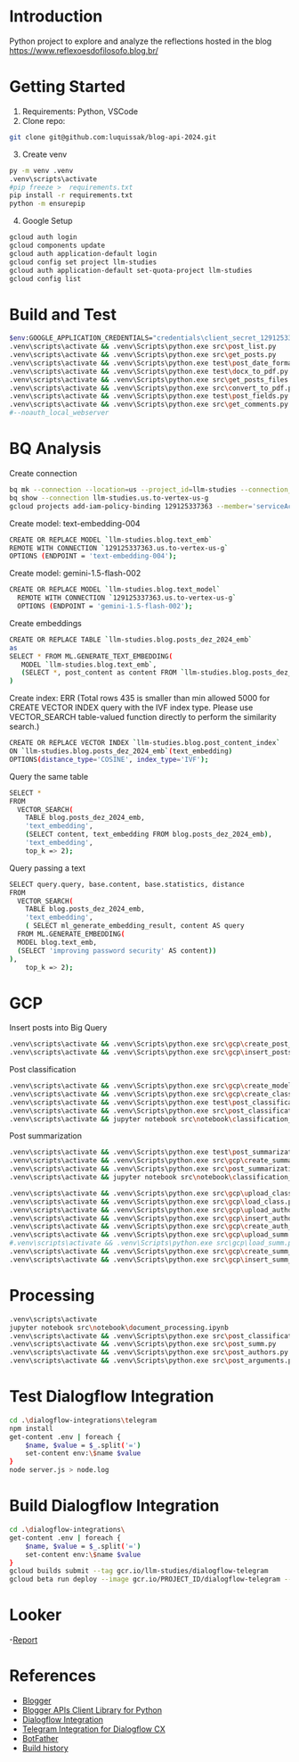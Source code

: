 # Introduction

Python project to explore and analyze the reflections hosted in the blog https://www.reflexoesdofilosofo.blog.br/

# Getting Started

1. Requirements: Python, VSCode
2. Clone repo:

```bash
git clone git@github.com:luquissak/blog-api-2024.git
```

3. Create venv

```bash
py -m venv .venv
.venv\scripts\activate
#pip freeze >  requirements.txt
pip install -r requirements.txt
python -m ensurepip
```

4. Google Setup

```bash
gcloud auth login
gcloud components update
gcloud auth application-default login
gcloud config set project llm-studies
gcloud auth application-default set-quota-project llm-studies
gcloud config list
```

# Build and Test

```bash
$env:GOOGLE_APPLICATION_CREDENTIALS="credentials\client_secret_129125337363-uci7et766rno47m5p4m2tfukr8b3d1dd.apps.googleusercontent.com.json"
.venv\scripts\activate && .venv\Scripts\python.exe src\post_list.py
.venv\scripts\activate && .venv\Scripts\python.exe src\get_posts.py
.venv\scripts\activate && .venv\Scripts\python.exe test\post_date_format.py
.venv\scripts\activate && .venv\Scripts\python.exe test\docx_to_pdf.py
.venv\scripts\activate && .venv\Scripts\python.exe src\get_posts_files.py
.venv\scripts\activate && .venv\Scripts\python.exe src\convert_to_pdf.py
.venv\scripts\activate && .venv\Scripts\python.exe test\post_fields.py
.venv\scripts\activate && .venv\Scripts\python.exe src\get_comments.py
#--noauth_local_webserver
```

# BQ Analysis

Create connection

```bash
bq mk --connection --location=us --project_id=llm-studies --connection_type=CLOUD_RESOURCE to-vertex-us-g
bq show --connection llm-studies.us.to-vertex-us-g
gcloud projects add-iam-policy-binding 129125337363 --member='serviceAccount:bqcx-129125337363-4se3@gcp-sa-bigquery-condel.iam.gserviceaccount.com' --role='roles/aiplatform.user' --condition=None
```

Create model: text-embedding-004

```bash
CREATE OR REPLACE MODEL `llm-studies.blog.text_emb`
REMOTE WITH CONNECTION `129125337363.us.to-vertex-us-g`
OPTIONS (ENDPOINT = 'text-embedding-004');
```


Create model: gemini-1.5-flash-002

```bash
CREATE OR REPLACE MODEL `llm-studies.blog.text_model`
  REMOTE WITH CONNECTION `129125337363.us.to-vertex-us-g`
  OPTIONS (ENDPOINT = 'gemini-1.5-flash-002');
```

Create embeddings

```bash
CREATE OR REPLACE TABLE `llm-studies.blog.posts_dez_2024_emb`
as
SELECT * FROM ML.GENERATE_TEXT_EMBEDDING(
   MODEL `llm-studies.blog.text_emb`,
   (SELECT *, post_content as content FROM `llm-studies.blog.posts_dez_2024`)
)
```

Create index: ERR (Total rows 435 is smaller than min allowed 5000 for CREATE VECTOR INDEX query with the IVF index type. Please use VECTOR_SEARCH table-valued function directly to perform the similarity search.)

```bash
CREATE OR REPLACE VECTOR INDEX `llm-studies.blog.post_content_index`
ON `llm-studies.blog.posts_dez_2024_emb`(text_embedding)
OPTIONS(distance_type='COSINE', index_type='IVF');
```

Query the same table

```bash
SELECT *
FROM
  VECTOR_SEARCH(
    TABLE blog.posts_dez_2024_emb,
    'text_embedding',
    (SELECT content, text_embedding FROM blog.posts_dez_2024_emb),
    'text_embedding',
    top_k => 2);
```

Query passing a text

```bash
SELECT query.query, base.content, base.statistics, distance
FROM
  VECTOR_SEARCH(
    TABLE blog.posts_dez_2024_emb,
    'text_embedding',
    ( SELECT ml_generate_embedding_result, content AS query
  FROM ML.GENERATE_EMBEDDING(
  MODEL blog.text_emb,
  (SELECT 'improving password security' AS content))
),
    top_k => 2);
```



# GCP

Insert posts into Big Query

```bash
.venv\scripts\activate && .venv\Scripts\python.exe src\gcp\create_post_table.py
.venv\scripts\activate && .venv\Scripts\python.exe src\gcp\insert_posts_into_bq.py
```

Post classification

```bash
.venv\scripts\activate && .venv\Scripts\python.exe src\gcp\create_model_baseline.py
.venv\scripts\activate && .venv\Scripts\python.exe src\gcp\create_classification_table.py
.venv\scripts\activate && .venv\Scripts\python.exe test\post_classificationt.py
.venv\scripts\activate && .venv\Scripts\python.exe src\post_classification.py
.venv\scripts\activate && jupyter notebook src\notebook\classification_queries.ipynb
```

Post summarization

```bash
.venv\scripts\activate && .venv\Scripts\python.exe test\post_summarizationt.py
.venv\scripts\activate && .venv\Scripts\python.exe src\gcp\create_summarization_table.py
.venv\scripts\activate && .venv\Scripts\python.exe src\post_summarization.py
.venv\scripts\activate && jupyter notebook src\notebook\classification_queries.ipynb
```

```bash
.venv\scripts\activate && .venv\Scripts\python.exe src\gcp\upload_class.py
.venv\scripts\activate && .venv\Scripts\python.exe src\gcp\load_class.py
.venv\scripts\activate && .venv\Scripts\python.exe src\gcp\upload_authors.py
.venv\scripts\activate && .venv\Scripts\python.exe src\gcp\insert_authors_into_bq.py
.venv\scripts\activate && .venv\Scripts\python.exe src\gcp\create_auth_table.py
.venv\scripts\activate && .venv\Scripts\python.exe src\gcp\upload_summ.py
#.venv\scripts\activate && .venv\Scripts\python.exe src\gcp\load_summ.py
.venv\scripts\activate && .venv\Scripts\python.exe src\gcp\create_summ_table.py
.venv\scripts\activate && .venv\Scripts\python.exe src\gcp\insert_summ_into_bq.py
```

# Processing

```bash
.venv\scripts\activate
jupyter notebook src\notebook\document_processing.ipynb
.venv\scripts\activate && .venv\Scripts\python.exe src\post_classification.py
.venv\scripts\activate && .venv\Scripts\python.exe src\post_summ.py
.venv\scripts\activate && .venv\Scripts\python.exe src\post_authors.py
.venv\scripts\activate && .venv\Scripts\python.exe src\post_arguments.py
```

# Test Dialogflow Integration

```bash
cd .\dialogflow-integrations\telegram
npm install
get-content .env | foreach {
    $name, $value = $_.split('=')
    set-content env:\$name $value
}
node server.js > node.log
```

# Build Dialogflow Integration

```bash
cd .\dialogflow-integrations\
get-content .env | foreach {
    $name, $value = $_.split('=')
    set-content env:\$name $value
}
gcloud builds submit --tag gcr.io/llm-studies/dialogflow-telegram
gcloud beta run deploy --image gcr.io/PROJECT_ID/dialogflow-telegram --service-account  --memory 1Gi --update-env-vars PROJECT_ID=, LOCATION=global, AGENT_ID=, LANG=pt,     TELEGRAM_TOKEN=, SERVER_URL=
```

# Looker

-[Report](https://lookerstudio.google.com/s/mxKD2HnuGI8)

# References

- [Blogger](https://developers.google.com/blogger)
- [Blogger APIs Client Library for Python](https://developers.google.com/blogger/docs/3.0/api-lib/python)
- [Dialogflow Integration](https://github.com/GoogleCloudPlatform/dialogflow-integrations/tree/master)
- [Telegram Integration for Dialogflow CX](https://github.com/GoogleCloudPlatform/dialogflow-integrations/tree/master/cx/telegram)
- [BotFather](https://web.telegram.org/k/#@BotFather)
- [Build history](https://console.cloud.google.com/cloud-build/builds?inv=1&invt=Abk6Jg&project=llm-studies&supportedpurview=project)
